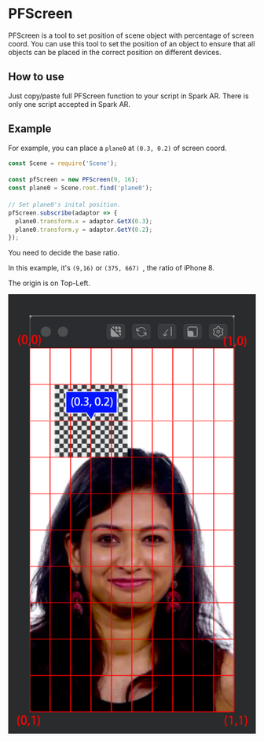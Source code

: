 # PFScreen
PFScreen is a tool to set position of scene object with percentage of screen coord. You can use this tool to set the position of an object to ensure that all objects can be placed in the correct position on different devices.

## How to use
Just copy/paste full PFScreen function to your script in Spark AR. There is only one script accepted in Spark AR.

## Example

For example, you can place a `plane0` at `(0.3, 0.2)` of screen coord. 

```javascript
const Scene = require('Scene');

const pfScreen = new PFScreen(9, 16);
const plane0 = Scene.root.find('plane0');

// Set plane0's inital position.
pfScreen.subscribe(adaptor => {
  plane0.transform.x = adaptor.GetX(0.3);
  plane0.transform.y = adaptor.GetY(0.2);
});
```

You need to decide the base ratio. 

In this example, it's `(9,16)` or `(375, 667) `, the ratio of iPhone 8.

The origin is on Top-Left.

![intro](README.assets/intro.png)
